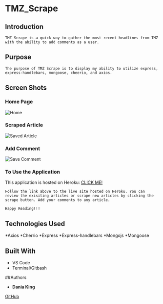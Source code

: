 # TMZ_Scrape

## Introduction

    TMZ Scrape is a quick way to gather the most recent headlines from TMZ with the ability to add comments as a user.

## Purpose

    The purpose of TMZ Scrape is to display my ability to utilize express, express-handlebars, mongoose, cheerio, and axios.

## Screen Shots

### Home Page

![Home](https://res.cloudinary.com/dking14/image/upload/v1595304556/TMZ%20Scrape/tmz_banner_i0jmpg.jpg "Home Page")

### Scraped Article

![Saved Article](https://res.cloudinary.com/dking14/image/upload/v1595304560/TMZ%20Scrape/tmz_scrape_story_za19er.jpg "Saved Article")

### Add Comment

![Save Comment](https://res.cloudinary.com/dking14/image/upload/v1595304563/TMZ%20Scrape/tmz_add_comment_c679if.jpg "Save Comment")


### To Use the Application

This application is hosted on Heroku: [CLICK ME!](https://tmz-scrape.herokuapp.com/)


    Follow the link above to the live site hosted on Heroku. You can review the exisiting articles or scrape new articles by clicking the scrape button. Add your comments to any article.

    Happy Reading!!!


## Technologies Used

*Axios
*Cherrio
*Express
*Express-handlebars
*Mongojs
*Mongoose


## Built With

* VS Code
* Terminal/Gitbash

##Authors
* **Dania King**




[GitHub](https://github.com/Nappyloc/TMZ_Scrape)
